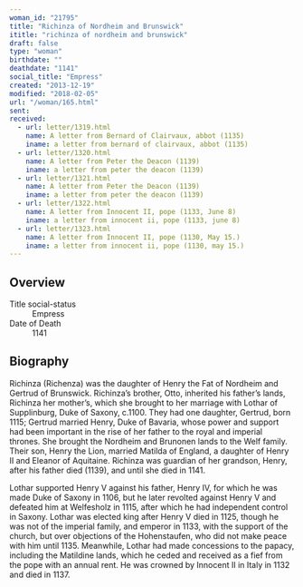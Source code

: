 ```yaml
---
woman_id: "21795"
title: "Richinza of Nordheim and Brunswick"
ititle: "richinza of nordheim and brunswick"
draft: false
type: "woman"
birthdate: ""
deathdate: "1141"
social_title: "Empress"
created: "2013-12-19"
modified: "2018-02-05"
url: "/woman/165.html"
sent:
received:
  - url: letter/1319.html
    name: A letter from Bernard of Clairvaux, abbot (1135)
    iname: a letter from bernard of clairvaux, abbot (1135)
  - url: letter/1320.html
    name: A letter from Peter the Deacon (1139)
    iname: a letter from peter the deacon (1139)
  - url: letter/1321.html
    name: A letter from Peter the Deacon (1139)
    iname: a letter from peter the deacon (1139)
  - url: letter/1322.html
    name: A letter from Innocent II, pope (1133, June 8)
    iname: a letter from innocent ii, pope (1133, june 8)
  - url: letter/1323.html
    name: A letter from Innocent II, pope (1130, May 15.)
    iname: a letter from innocent ii, pope (1130, may 15.)
---
```

<h2 class="mt-4">Overview</h2><dt>Title social-status</dt><dd>Empress</dd><dt>Date of Death</dt><dd>1141</dd><h2 class="mt-4">Biography</h2>Richinza (Richenza) was the daughter of Henry the Fat of Nordheim and Gertrud of Brunswick.  Richinza’s brother, Otto, inherited his father’s lands, Richinza her mother’s, which she brought to her marriage with Lothar of Supplinburg, Duke of Saxony, c.1100.  They had one daughter, Gertrud, born 1115; Gertrud married Henry, Duke of Bavaria, whose power and support had been important in the rise of her father to the royal and imperial thrones.  She brought the Nordheim and Brunonen lands to the Welf family.  Their son, Henry the Lion, married Matilda of England, a daughter of Henry II and Eleanor of Aquitaine.  Richinza was guardian of her grandson, Henry, after his father died (1139), and until she died in 1141.

Lothar supported Henry V against his father, Henry IV, for which he was made Duke of Saxony in 1106, but he later revolted against Henry V and defeated him at Welfesholz in 1115, after which he had independent control in Saxony.  Lothar was elected king after Henry V died in 1125, though he was not of the imperial family, and emperor in 1133, with the support of the church, but over objections of the Hohenstaufen, who did not make peace with him until 1135.  Meanwhile, Lothar had made concessions to the papacy, including the Matildine lands, which he ceded and received as a fief from the pope with an annual rent.  He was crowned by Innocent II in Italy in 1132 and died in 1137.

